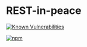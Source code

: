 # REST-in-peace

[![Known Vulnerabilities](https://snyk.io/test/github/thinslices/rest-in-peace/badge.svg)](https://snyk.io/test/github/thinslices/rest-in-peace)

[![npm](https://img.shields.io/npm/v/npm.svg)]()

